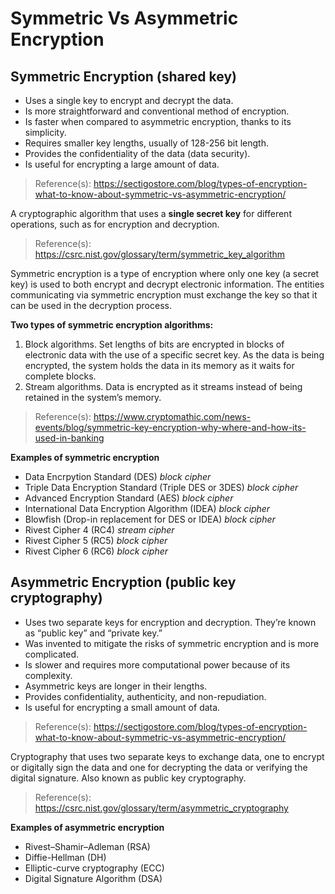 # Symmetric Vs Asymmetric Encryption

## Symmetric Encryption (shared key)
- Uses a single key to encrypt and decrypt the data.
- Is more straightforward and conventional method of encryption.
- Is faster when compared to asymmetric encryption, thanks to its simplicity.
- Requires smaller key lengths, usually of 128-256 bit length.
- Provides the confidentiality of the data (data security).
- Is useful for encrypting a large amount of data.  
> Reference(s): https://sectigostore.com/blog/types-of-encryption-what-to-know-about-symmetric-vs-asymmetric-encryption/

A cryptographic algorithm that uses a **single secret key** for different operations, such as for encryption and decryption. 
> Reference(s): https://csrc.nist.gov/glossary/term/symmetric_key_algorithm

Symmetric encryption is a type of encryption where only one key (a secret key) is used to both encrypt and decrypt electronic information. The entities communicating via symmetric encryption must exchange the key so that it can be used in the decryption process.  

**Two types of symmetric encryption algorithms:**
1. Block algorithms. Set lengths of bits are encrypted in blocks of electronic data with the use of a specific secret key. As the data is being encrypted, the system holds the data in its memory as it waits for complete blocks.  
2. Stream algorithms. Data is encrypted as it streams instead of being retained in the system’s memory.  
> Reference(s): https://www.cryptomathic.com/news-events/blog/symmetric-key-encryption-why-where-and-how-its-used-in-banking

**Examples of symmetric encryption**
- Data Encrpytion Standard (DES) *block cipher*
- Triple Data Encryption Standard (Triple DES or 3DES) *block cipher*
- Advanced Encryption Standard (AES) *block cipher*
- International Data Encryption Algorithm (IDEA) *block cipher*
- Blowfish (Drop-in replacement for DES or IDEA) *block cipher*
- Rivest Cipher 4 (RC4) *stream cipher*
- Rivest Cipher 5 (RC5) *block cipher*
- Rivest Cipher 6 (RC6) *block cipher*

## Asymmetric Encryption (public key cryptography)
- Uses two separate keys for encryption and decryption. They’re known as “public key” and “private key.”
- Was invented to mitigate the risks of symmetric encryption and is more complicated.
- Is slower and requires more computational power because of its complexity.
- Asymmetric keys are longer in their lengths.
- Provides confidentiality, authenticity, and non-repudiation.
- Is useful for encrypting a small amount of data.  
> Reference(s): https://sectigostore.com/blog/types-of-encryption-what-to-know-about-symmetric-vs-asymmetric-encryption/

Cryptography that uses two separate keys to exchange data, one to encrypt or digitally sign the data and one for decrypting the data or verifying the digital signature. Also known as public key cryptography.
> Reference(s): https://csrc.nist.gov/glossary/term/asymmetric_cryptography

**Examples of asymmetric encryption**
- Rivest–Shamir–Adleman (RSA)
- Diffie-Hellman (DH)
- Elliptic-curve cryptography (ECC)
- Digital Signature Algorithm (DSA)

